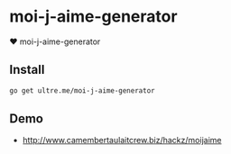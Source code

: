 # moi-j-aime-generator
:heart: moi-j-aime-generator

## Install

```sh
go get ultre.me/moi-j-aime-generator
```

## Demo

* http://www.camembertaulaitcrew.biz/hackz/moijaime

